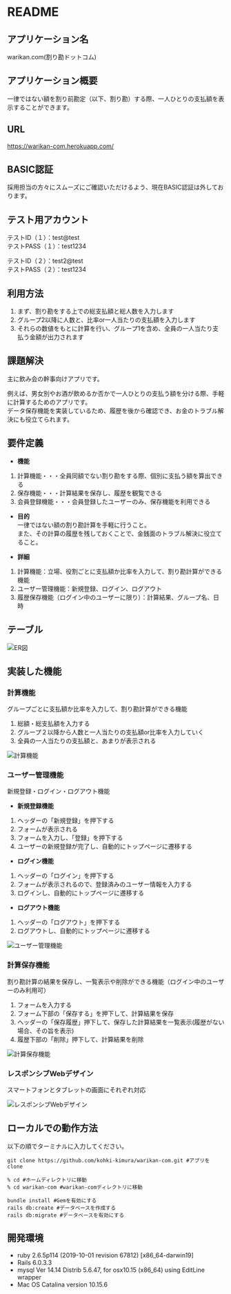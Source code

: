 # README


## アプリケーション名
warikan.com(割り勘ドットコム)

## アプリケーション概要
一律ではない額を割り前勘定（以下、割り勘）する際、一人ひとりの支払額を表示することができます。

## URL
https://warikan-com.herokuapp.com/

## BASIC認証
<!-- ユーザーID:admin  
PASS:2222 -->
採用担当の方々にスムーズにご確認いただけるよう、現在BASIC認証は外しております。

## テスト用アカウント
テストID（１）：test@test  
テストPASS（１）：test1234

テストID（２）：test2@test  
テストPASS（２）：test1234

## 利用方法
1. まず、割り勘をする上での総支払額と総人数を入力します
1. グループ2以降に人数と、比率or一人当たりの支払額を入力します
1. それらの数値をもとに計算を行い、グループ1を含め、全員の一人当たり支払う金額が出力されます

## 課題解決
主に飲み会の幹事向けアプリです。

例えば、男女別やお酒が飲めるか否かで一人ひとりの支払う額を分ける際、手軽に計算するためのアプリです。  
データ保存機能を実装しているため、履歴を後から確認でき、お金のトラブル解決にも役立てられます。

## 要件定義
* **機能**  
1. 計算機能・・・全員同額でない割り勘をする際、個別に支払う額を算出できる
1. 保存機能・・・計算結果を保存し、履歴を観覧できる
1. 会員登録機能・・・会員登録したユーザーのみ、保存機能を利用できる

* **目的**  
一律ではない額の割り勘計算を手軽に行うこと。  
また、その計算の履歴を残しておくことで、金銭面のトラブル解決に役立てること。

* **詳細**  
1. 計算機能：立場、役割ごとに支払額か比率を入力して、割り勘計算ができる機能  
1. ユーザー管理機能：新規登録、ログイン、ログアウト  
1. 履歴保存機能（ログイン中のユーザーに限り）：計算結果、グループ名、日時

## テーブル

![ER図](https://user-images.githubusercontent.com/70509887/95564074-3b687280-0a59-11eb-871a-3606ce9daf35.png)

## 実装した機能
### **計算機能**  
グループごとに支払額か比率を入力して、割り勘計算ができる機能  
1. 総額・総支払額を入力する  
1. グループ２以降から人数と一人当たりの支払額or比率を入力していく  
1. 全員の一人当たりの支払額と、あまりが表示される

![計算機能](https://user-images.githubusercontent.com/70509887/97251586-83eea100-184b-11eb-8f7e-6504391c520a.gif)

### **ユーザー管理機能**  
新規登録・ログイン・ログアウト機能

* **新規登録機能**  
1. ヘッダーの「新規登録」を押下する  
1. フォームが表示される  
1. フォームを入力し、「登録」を押下する  
1. ユーザーの新規登録が完了し、自動的にトップページに遷移する  

* **ログイン機能**  
1. ヘッダーの「ログイン」を押下する  
1. フォームが表示されるので、登録済みのユーザー情報を入力する  
1. ログインし、自動的にトップページに遷移する  

* **ログアウト機能**  
1. ヘッダーの「ログアウト」を押下する  
1. ログアウトし、自動的にトップページに遷移する  


![ユーザー管理機能](https://user-images.githubusercontent.com/70509887/97251598-881abe80-184b-11eb-9fb2-a68c2edf0b72.gif)

### **計算保存機能**  
割り勘計算の結果を保存し、一覧表示や削除ができる機能（ログイン中のユーザーのみ利用可）
1. フォームを入力する  
1. フォーム下部の「保存する」を押下して、計算結果を保存
1. ヘッダーの「保存履歴」押下して、保存した計算結果を一覧表示(履歴がない場合、その旨を表示)
1. 履歴下部の「削除」押下して、計算結果を削除


![計算保存機能](https://user-images.githubusercontent.com/70509887/99079475-5ce1ee80-2603-11eb-8801-b54938ec16fe.gif)

### **レスポンシブWebデザイン**  
スマートフォンとタブレットの画面にそれぞれ対応


![レスポンシブWebデザイン](https://user-images.githubusercontent.com/70509887/97251639-99fc6180-184b-11eb-800e-03462b93044e.gif)

## ローカルでの動作方法

以下の順でターミナルに入力してください。

```
git clone https://github.com/kohki-kimura/warikan-com.git #アプリをclone

% cd #ホームディレクトリに移動
% cd warikan-com #warikan-comディレクトリに移動

bundle install #Gemを有効にする
rails db:create #データベースを作成する
rails db:migrate #データベースを有効にする
```

## 開発環境
* ruby 2.6.5p114 (2019-10-01 revision 67812) [x86_64-darwin19]
* Rails 6.0.3.3
* mysql  Ver 14.14 Distrib 5.6.47, for osx10.15 (x86_64) using  EditLine wrapper
* Mac OS Catalina version 10.15.6